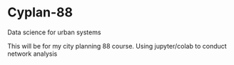 # Cyplan-88
Data science for urban systems

This will be for my city planning 88 course. Using jupyter/colab to conduct network analysis
